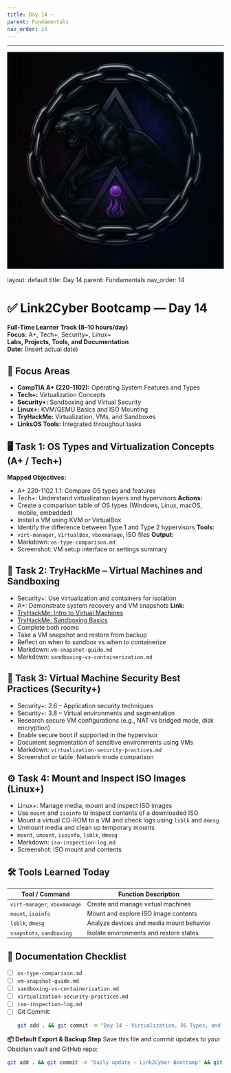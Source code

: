 ```yaml
---
title: Day 14 –
parent: Fundamentals
nav_order: 14
---
```

---
![Panther Icon](/assets/icons/icon-cyber-panther.png)

layout: default
title: Day 14
parent: Fundamentals
nav_order: 14

# ✅ Link2Cyber Bootcamp — Day 14
**Full-Time Learner Track (8–10 hours/day)**  
**Focus:** A+, Tech+, Security+, Linux+  
**Labs, Projects, Tools, and Documentation**  
**Date:** (Insert actual date)
## 🧩 Focus Areas
- **CompTIA A+ (220-1102):** Operating System Features and Types  
- **Tech+:** Virtualization Concepts  
- **Security+:** Sandboxing and Virtual Security  
- **Linux+:** KVM/QEMU Basics and ISO Mounting  
- **TryHackMe:** Virtualization, VMs, and Sandboxes  
- **LinksOS Tools:** Integrated throughout tasks
## 🖥️ Task 1: OS Types and Virtualization Concepts (A+ / Tech+)
**Mapped Objectives:**  
- A+ 220-1102 1.1: Compare OS types and features  
- Tech+: Understand virtualization layers and hypervisors
**Actions:**  
- Create a comparison table of OS types (Windows, Linux, macOS, mobile, embedded)  
- Install a VM using KVM or VirtualBox  
- Identify the difference between Type 1 and Type 2 hypervisors
**Tools:**  
- `virt-manager`, `VirtualBox`, `vboxmanage`, ISO files
**Output:**  
- Markdown: `os-type-comparison.md`  
- Screenshot: VM setup interface or settings summary
## 🧪 Task 2: TryHackMe – Virtual Machines and Sandboxing
- Security+: Use virtualization and containers for isolation  
- A+: Demonstrate system recovery and VM snapshots
**Link:**  
- [TryHackMe: Intro to Virtual Machines](https://tryhackme.com/room/introtovms)  
- [TryHackMe: Sandboxing Basics](https://tryhackme.com/room/sandboxing)
- Complete both rooms  
- Take a VM snapshot and restore from backup  
- Reflect on when to sandbox vs when to containerize
- Markdown: `vm-snapshot-guide.md`  
- Markdown: `sandboxing-vs-containerization.md`
## 🔐 Task 3: Virtual Machine Security Best Practices (Security+)
- Security+: 2.6 – Application security techniques  
- Security+: 3.8 – Virtual environments and segmentation
- Research secure VM configurations (e.g., NAT vs bridged mode, disk encryption)  
- Enable secure boot if supported in the hypervisor  
- Document segmentation of sensitive environments using VMs
- Markdown: `virtualization-security-practices.md`  
- Screenshot or table: Network mode comparison
## ⚙️ Task 4: Mount and Inspect ISO Images (Linux+)
- Linux+: Manage media, mount and inspect ISO images
- Use `mount` and `isoinfo` to inspect contents of a downloaded ISO  
- Mount a virtual CD-ROM to a VM and check logs using `lsblk` and `dmesg`  
- Unmount media and clean up temporary mounts
- `mount`, `umount`, `isoinfo`, `lsblk`, `dmesg`
- Markdown: `iso-inspection-log.md`  
- Screenshot: ISO mount and contents
## 🛠️ Tools Learned Today
| Tool / Command       | Function Description                             |
|----------------------|--------------------------------------------------|
| `virt-manager`, `vboxmanage` | Create and manage virtual machines        |
| `mount`, `isoinfo`   | Mount and explore ISO image contents             |
| `lsblk`, `dmesg`     | Analyze devices and media mount behavior         |
| `snapshots`, `sandboxing` | Isolate environments and restore states     |
## 📁 Documentation Checklist
- [ ] `os-type-comparison.md`  
- [ ] `vm-snapshot-guide.md`  
- [ ] `sandboxing-vs-containerization.md`  
- [ ] `virtualization-security-practices.md`  
- [ ] `iso-inspection-log.md`  
- [ ] Git Commit:
  ```bash
  git add . && git commit -m "Day 14 – Virtualization, OS Types, and ISO Management" && git push origin main
  ```
**📦 Default Export & Backup Step**
Save this file and commit updates to your Obsidian vault and GitHub repo:
```bash
git add . && git commit -m "Daily update – Link2Cyber Bootcamp" && git push origin main
```
